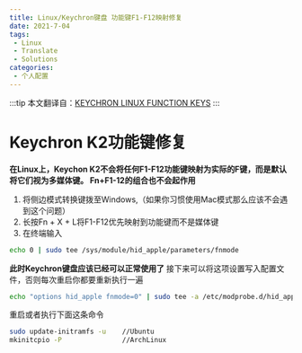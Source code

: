 ```yaml
---
title: Linux/Keychron键盘 功能键F1-F12映射修复
date: 2021-7-04
tags:
 - Linux 
 - Translate
 - Solutions
categories:
 - 个人配置
---
```

:::tip
本文翻译自：[KEYCHRON LINUX FUNCTION KEYS](https://mikeshade.com/posts/keychron-linux-function-keys/)
:::
# Keychron K2功能键修复

**在Linux上，Keychon K2不会将任何F1-F12功能键映射为实际的F键，而是默认将它们视为多媒体键。 Fn+F1-12的组合也不会起作用**

 1. 将侧边模式转换键拨至Windows,（如果你习惯使用Mac模式那么应该不会遇到这个问题）
 2. 长按Fn + X + L将F1-F12优先映射到功能键而不是媒体键
 3. 在终端输入
 

```bash
echo 0 | sudo tee /sys/module/hid_apple/parameters/fnmode
```

**此时Keychron键盘应该已经可以正常使用了**
接下来可以将这项设置写入配置文件，否则每次重启你都要重新执行一遍

 

```bash
echo "options hid_apple fnmode=0" | sudo tee -a /etc/modprobe.d/hid_apple.conf
```

重启或者执行下面这条命令

```bash
sudo update-initramfs -u  	//Ubuntu
mkinitcpio -P   			//ArchLinux
```


